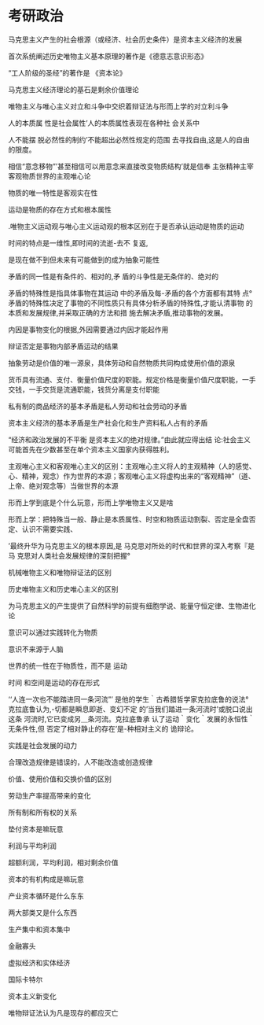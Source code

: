 # 考研政治

马克思主义产生的社会根源（或经济、社会历史条件）是资本主义经济的发展

首次系统阐述历史唯物主义基本原理的著作是《德意志意识形态》

“工人阶级的圣经”的著作是 《资本论》

马克思主义经济理论的基石是剩余价值理论

唯物主义与唯心主义对立和斗争中交织着辩证法与形而上学的对立利斗争

人的本质属 性是社会属性’人的本质属性表现在各种社 会关系中

人不能摆 脱必然性的制约’不能超出必然性规定的范围 去寻找自由,这是人的自由的限度。

相信“意念移物”’甚至相信可以用意念来直接改变物质结构’就是信奉 主张精神主宰客观物质世界的主观唯心论

物质的唯一特性是客观实在性

运动是物质的存在方式和根本属性

.唯物主义运动观与唯心主义运动观的根本区别在于是否承认运动是物质的运动

时间的特点是一维性,即时间的流逝-去不 复返,

是现在做不到但未来有可能做到的成为抽象可能性

矛盾的同一性是有条件的、相对的,矛 盾的斗争性是无条伴的、绝对的

矛盾的特殊性是指具体事物在其运动 中的矛盾及每-矛盾的各个方面都有其特 点°矛盾的特殊性决定了事物的不同性质只有具体分析矛盾的特殊性,才能认清事物 的本质和发展规律,并采取正确的方法和措 施去解决矛盾,推动事物的发展。

内因是事物变化的根据,外因需要通过内因才能起作用

辩证否定是事物内部矛盾运动的结果

抽象劳动是价值的唯一源泉，具体劳动和自然物质共同构成使用价值的源泉

货币具有流通、支付、衡量价值尺度的职能。规定价格是衡量价值尺度职能，一手交钱，一手交货是流通职能，钱货分离是支付职能

私有制的商品经济的基本矛盾是私人劳动和社会劳动的矛盾

资本主义经济的基本矛盾是生产社会化和生产资料私人占有的矛盾

“经济和政治发展的不平衡 是资本主义的绝对规律。”由此就应得出结 论:社会主义可能首先在少数甚至在单个资本主义国家内获得胜利。

主观唯心主义和客观唯心主义的区别：主观唯心主义将人的主观精神（人的感觉、心、精神，观念）作为世界的本源；客观唯心主义将虚构出来的“客观精神”（道、上帝、绝对观念等）当做世界的本源

形而上学到底是个什么玩意，形而上学唯物主义又是啥

形而上学：把特殊当一般、静止是本质属性、时空和物质运动割裂、否定是全盘否定、认识不需要实践、

’最终升华为马克思主义的根本原因,是 马克思对所处的时代和世界的深入考察『是马 克思对人类社会发展规律的深刻把握°

机械唯物主义和唯物辩证法的区别

历史唯物主义和历史唯心主义的区别

为马克思主义的产生提供了自然科学的前提有细胞学说、能量守恒定律、生物进化论

意识可以通过实践转化为物质

意识不来源于人脑

世界的统一性在于物质性，而不是 运动

时间 和空间是运动的存在形式

‘‘人连一次也不能踏进同一条河流”’ 是他的学生｀古希腊哲学家克拉底鲁的说法° 克拉底鲁认为,-切都是瞬息即逝、变幻不定 的’当我们踏进一条河流时’或脱口说出这条 河流时,它已变成另＿条河流。克拉底鲁承 认了运动｀变化｀发展的永恒性｀无条件性,但 否定了相对静止的存在’是-种相对主义的 诡辩论。

实践是社会发展的动力

合理改造规律是错误的，人不能改造或创造规律

价值、使用价值和交换价值的区别

劳动生产率提高带来的变化

所有制和所有权的关系

垫付资本是嘛玩意

利润与平均利润

超额利润，平均利润，相对剩余价值

资本的有机构成是嘛玩意

产业资本循环是什么东东

两大部类又是什么东西

生产集中和资本集中

金融寡头

虚拟经济和实体经济

国际卡特尔

资本主义新变化

唯物辩证法认为凡是现存的都应灭亡


